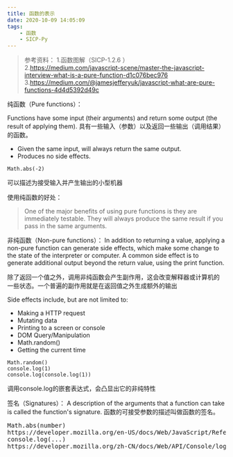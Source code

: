 ```yaml
---
title: 函数的表示
date: 2020-10-09 14:05:09
tags:
    - 函数
    - SICP-Py
---
```

> 参考资料：
1.函数图解（SICP-1.2.6 ）
2.https://medium.com/javascript-scene/master-the-javascript-interview-what-is-a-pure-function-d1c076bec976
3.https://medium.com/@jamesjefferyuk/javascript-what-are-pure-functions-4d4d5392d49c

纯函数（Pure functions）：

Functions have some input (their arguments) and return some output (the result of applying them).
具有一些输入（参数）以及返回一些输出（调用结果）的函数。

- Given the same input, will always return the same output.
- Produces no side effects.

```
Math.abs(-2)
```

可以描述为接受输入并产生输出的小型机器

使用纯函数的好处：
> One of the major benefits of using pure functions is they are immediately testable. They will always produce the same result if you pass in the same arguments.


非纯函数（Non-pure functions）：
In addition to returning a value, applying a non-pure function can generate side effects, which make some change to the state of the interpreter or computer. A common side effect is to generate additional output beyond the return value, using the print function.

除了返回一个值之外，调用非纯函数会产生副作用，这会改变解释器或计算机的 一些状态。一个普遍的副作用就是在返回值之外生成额外的输出

Side effects include, but are not limited to:
- Making a HTTP request
- Mutating data
- Printing to a screen or console
- DOM Query/Manipulation
- Math.random()
- Getting the current time


```
Math.random()
console.log(1)
console.log(console.log(1))
```
调用console.log的嵌套表达式，会凸显出它的非纯特性


签名（Signatures）：
A description of the arguments that a function can take is called the function's signature.
函数的可接受参数的描述叫做函数的签名。


<pre>
Math.abs(number)
https://developer.mozilla.org/en-US/docs/Web/JavaScript/Reference/Global_Objects/Math/abs
console.log(...)
https://developer.mozilla.org/zh-CN/docs/Web/API/Console/log

</pre>
